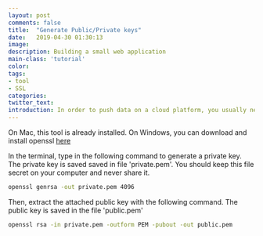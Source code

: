 ```yaml
---
layout: post
comments: false
title:  "Generate Public/Private keys"
date:   2019-04-30 01:30:13
image: 
description: Building a small web application
main-class: 'tutorial'
color:
tags:
- tool
- SSL
categories:
twitter_text:
introduction: In order to push data on a cloud platform, you usually need to share your public key with its servers. This public key enables the server to authenticate messages coming from your device. For this we use the tool openssl.
---
```


On Mac, this tool is already installed. On Windows, you can download and install openssl [here](https://slproweb.com/products/Win32OpenSSL.html)

In the terminal, type in the following command to generate a private key. The private
key is saved saved in file 'private.pem'. You should keep this file secret on your computer and never share it.

```bash
openssl genrsa -out private.pem 4096
```

Then, extract the attached public key with the following command. The public key
is saved in the file 'public.pem'

```bash
openssl rsa -in private.pem -outform PEM -pubout -out public.pem
```

